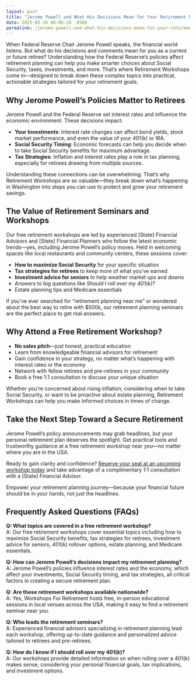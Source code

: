 ```yaml
---
layout: post
title: "Jerome Powell and What His Decisions Mean for Your Retirement Planning"
date: 2025-05-26 06:06:28 -0500
permalink: /jerome-powell-and-what-his-decisions-mean-for-your-retirement-planning/
---
```

When Federal Reserve Chair Jerome Powell speaks, the financial world listens. But what do his decisions and comments mean for you as a current or future retiree? Understanding how the Federal Reserve’s policies affect retirement planning can help you make smarter choices about Social Security, taxes, investments, and more. That’s where Retirement Workshops come in—designed to break down these complex topics into practical, actionable strategies tailored for your retirement goals.

## Why Jerome Powell’s Policies Matter to Retirees

Jerome Powell and the Federal Reserve set interest rates and influence the economic environment. These decisions impact:

- **Your Investments**: Interest rate changes can affect bond yields, stock market performance, and even the value of your 401(k) or IRA.
- **Social Security Timing**: Economic forecasts can help you decide when to take Social Security benefits for maximum advantage.
- **Tax Strategies**: Inflation and interest rates play a role in tax planning, especially for retirees drawing from multiple sources.

Understanding these connections can be overwhelming. That’s why Retirement Workshops are so valuable—they break down what’s happening in Washington into steps you can use to protect and grow your retirement savings.

## The Value of Retirement Seminars and Workshops

Our free retirement workshops are led by experienced [State] Financial Advisors and [State] Financial Planners who follow the latest economic trends—yes, including Jerome Powell’s policy moves. Held in welcoming spaces like local restaurants and community centers, these sessions cover:

- **How to maximize Social Security** for your specific situation  
- **Tax strategies for retirees** to keep more of what you’ve earned  
- **Investment advice for seniors** to help weather market ups and downs  
- Answers to big questions like *Should I roll over my 401(k)?*  
- Estate planning tips and Medicare essentials

If you’ve ever searched for “retirement planning near me” or wondered about the best way to retire with $500k, our retirement planning seminars are the perfect place to get real answers.

## Why Attend a Free Retirement Workshop?

- **No sales pitch**—just honest, practical education
- Learn from knowledgeable financial advisors for retirement  
- Gain confidence in your strategy, no matter what’s happening with interest rates or the economy
- Network with fellow retirees and pre-retirees in your community
- Book a free 1:1 consultation to discuss your unique situation

Whether you’re concerned about rising inflation, considering when to take Social Security, or want to be proactive about estate planning, Retirement Workshops can help you make informed choices in times of change.

## Take the Next Step Toward a Secure Retirement

Jerome Powell’s policy announcements may grab headlines, but your personal retirement plan deserves the spotlight. Get practical tools and trustworthy guidance at a free retirement workshop near you—no matter where you are in the USA.

Ready to gain clarity and confidence? [Reserve your seat at an upcoming workshop today](https://workshopsforretirement.com/) and take advantage of a complimentary 1:1 consultation with a [State] Financial Advisor.

Empower your retirement planning journey—because your financial future should be in your hands, not just the headlines.

## Frequently Asked Questions (FAQs)

**Q: What topics are covered in a free retirement workshop?**  
A: Our free retirement workshops cover essential topics including how to maximize Social Security benefits, tax strategies for retirees, investment advice for seniors, 401(k) rollover options, estate planning, and Medicare essentials.

**Q: How can Jerome Powell’s decisions impact my retirement planning?**  
A: Jerome Powell’s policies influence interest rates and the economy, which affect your investments, Social Security timing, and tax strategies, all critical factors in creating a secure retirement plan.

**Q: Are these retirement workshops available nationwide?**  
A: Yes, Workshops For Retirement hosts free, in-person educational sessions in local venues across the USA, making it easy to find a retirement seminar near you.

**Q: Who leads the retirement seminars?**  
A: Experienced financial advisors specializing in retirement planning lead each workshop, offering up-to-date guidance and personalized advice tailored to retirees and pre-retirees.

**Q: How do I know if I should roll over my 401(k)?**  
A: Our workshops provide detailed information on when rolling over a 401(k) makes sense, considering your personal financial goals, tax implications, and investment options.

<script type="application/ld+json">
{
  "@context": "https://schema.org",
  "@type": "BlogPosting",
  "headline": "Jerome Powell and What His Decisions Mean for Your Retirement Planning",
  "description": "Explore how Federal Reserve Chair Jerome Powell's decisions impact retirement planning, including Social Security, tax strategies, and investment advice. Learn about free retirement workshops led by experienced financial advisors.",
  "author": {
    "@type": "Person",
    "name": "Workshops For Retirement"
  },
  "datePublished": "2024-06-01",
  "mainEntityOfPage": {
    "@type": "WebPage",
    "@id": "https://workshopsforretirement.com/"
  },
  "publisher": {
    "@type": "Person",
    "name": "Workshops For Retirement"
  }
}
</script>

<script type="application/ld+json">
{
  "@context": "https://schema.org",
  "@type": "FAQPage",
  "mainEntity": [
    {
      "@type": "Question",
      "name": "What topics are covered in a free retirement workshop?",
      "acceptedAnswer": {
        "@type": "Answer",
        "text": "Our free retirement workshops cover essential topics including how to maximize Social Security benefits, tax strategies for retirees, investment advice for seniors, 401(k) rollover options, estate planning, and Medicare essentials."
      }
    },
    {
      "@type": "Question",
      "name": "How can Jerome Powell’s decisions impact my retirement planning?",
      "acceptedAnswer": {
        "@type": "Answer",
        "text": "Jerome Powell’s policies influence interest rates and the economy, which affect your investments, Social Security timing, and tax strategies, all critical factors in creating a secure retirement plan."
      }
    },
    {
      "@type": "Question",
      "name": "Are these retirement workshops available nationwide?",
      "acceptedAnswer": {
        "@type": "Answer",
        "text": "Yes, Workshops For Retirement hosts free, in-person educational sessions in local venues across the USA, making it easy to find a retirement seminar near you."
      }
    },
    {
      "@type": "Question",
      "name": "Who leads the retirement seminars?",
      "acceptedAnswer": {
        "@type": "Answer",
        "text": "Experienced financial advisors specializing in retirement planning lead each workshop, offering up-to-date guidance and personalized advice tailored to retirees and pre-retirees."
      }
    },
    {
      "@type": "Question",
      "name": "How do I know if I should roll over my 401(k)?",
      "acceptedAnswer": {
        "@type": "Answer",
        "text": "Our workshops provide detailed information on when rolling over a 401(k) makes sense, considering your personal financial goals, tax implications, and investment options."
      }
    }
  ]
}
</script>